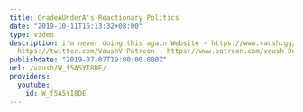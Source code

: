 ```yaml
---
title: GradeAUnderA's Reactionary Politics
date: "2019-10-11T16:13:32+08:00"
type: video
description: i'm never doing this again Website - https://www.vaush.gg/ Twitter -
  https://twitter.com/VaushV Patreon - https://www.patreon.com/vaush Donate - https://www.paypal.me/vaush
publishdate: "2019-07-07T19:00:00.000Z"
url: /vaush/W_f5A5YI8DE/
providers:
  youtube:
    id: W_f5A5YI8DE
---
```

